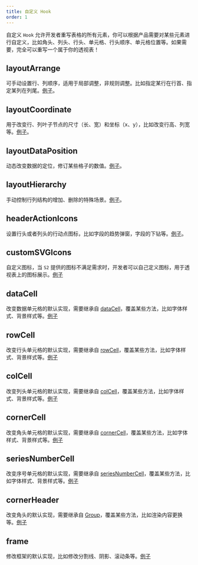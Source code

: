 ```yaml
---
title: 自定义 Hook
order: 1
---
```


自定义 `Hook` 允许开发者重写表格的所有元素，你可以根据产品需要对某些元素进行自定义，比如角头、列头、行头、单元格、行头顺序、单元格位置等。如果需要，完全可以重写一个属于你的透视表！

## layoutArrange

可手动设置行、列顺序，适用于局部调整，非规则调整。比如指定某行在行首、指定某列在列尾。[例子](/examples/custom/custom-layout#custom-layout-arrange)。

## layoutCoordinate

用于改变行、列叶子节点的尺寸（长、宽）和坐标（x、y），比如改变行高、列宽等。[例子](/examples/custom/custom-layout#custom-coordinate)。

## layoutDataPosition

动态改变数据的定位，修订某些格子的数值。[例子](/examples/custom/custom-layout#custom-data-position)。

## layoutHierarchy

手动控制行列结构的增加、删除的特殊场景。[例子](/examples/custom/custom-layout#custom-layout-hierarchy)。

## headerActionIcons

设置行头或者列头的行动点图标，比如字段的趋势弹窗，字段的下钻等。[例子](/examples/custom/custom-icon#custom-header-action-icon)。

## customSVGIcons

自定义图标，当 `S2` 提供的图标不满足需求时，开发者可以自己定义图标，用于透视表上的图标展示。[例子](/examples/custom/custom-icon/#custom-svg-icon)

## dataCell

改变数据单元格的默认实现，需要继承自 [dataCell](https://github.com/antvis/S2/blob/next/packages/s2-core/src/cell/data-cell.ts)，覆盖某些方法，比如字体样式、背景样式等。[例子](/examples/custom/custom-cell#data-cell)

## rowCell

改变行头单元格的默认实现，需要继承自 [rowCell](https://github.com/antvis/S2/blob/next/packages/s2-core/src/cell/row-cell.ts)，覆盖某些方法，比如字体样式、背景样式等。[例子](/examples/custom/custom-cell#row-cell)

## colCell

改变列头单元格的默认实现，需要继承自 [colCell](https://github.com/antvis/S2/blob/next/packages/s2-core/src/cell/col-cell.ts)，覆盖某些方法，比如字体样式、背景样式等。[例子](/examples/custom/custom-cell#col-cell)

## cornerCell

改变角头单元格的默认实现，需要继承自 [cornerCell](https://github.com/antvis/S2/blob/next/packages/s2-core/src/cell/corner-cell.ts)，覆盖某些方法，比如字体样式、背景样式等。[例子](/examples/custom/custom-cell#corner-cell)

## seriesNumberCell

改变序号单元格的默认实现，需要继承自 [seriesNumberCell](https://github.com/antvis/S2/blob/next/packages/s2-core/src/cell/series-number-cell.ts)，覆盖某些方法，比如字体样式、背景样式等。[例子](/examples/custom/custom-cell#series-number-cell)

## cornerHeader

改变角头的默认实现，需要继承自 [Group](https://g.antv.antgroup.com/docs/api/group)，覆盖某些方法，比如渲染内容更换等。[例子](/examples/custom/custom-cell#corner-cell)

## frame

修改框架的默认实现，比如修改分割线、阴影、滚动条等。[例子](/examples/case/comparison#measure-comparison)
